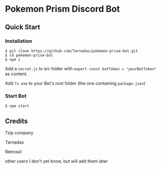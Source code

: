 # Pokemon Prism Discord Bot

## Quick Start

### Installation

```
$ git clone https://github.com/Tarnadas/pokemon-prism-bot.git
$ cd pokemon-prism-bot
$ npm i
```

Add a `secret.js` to src folder with `export const botToken = "yourBotToken"` as content.

Add `7z.exe` to your Bot's root folder (the one containing `package.json`)

### Start Bot
```
$ npm start
```

## Credits

7zip company

Tarnadas

Retrosol

other users I don't yet know, but will add them later